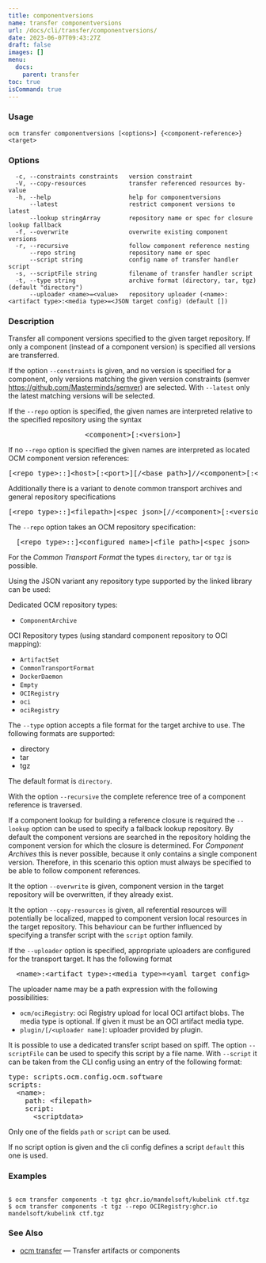 ```yaml
---
title: componentversions
name: transfer componentversions
url: /docs/cli/transfer/componentversions/
date: 2023-06-07T09:43:27Z
draft: false
images: []
menu:
  docs:
    parent: transfer
toc: true
isCommand: true
---
```

### Usage

```
ocm transfer componentversions [<options>] {<component-reference>} <target>
```

### Options

```
  -c, --constraints constraints   version constraint
  -V, --copy-resources            transfer referenced resources by-value
  -h, --help                      help for componentversions
      --latest                    restrict component versions to latest
      --lookup stringArray        repository name or spec for closure lookup fallback
  -f, --overwrite                 overwrite existing component versions
  -r, --recursive                 follow component reference nesting
      --repo string               repository name or spec
      --script string             config name of transfer handler script
  -s, --scriptFile string         filename of transfer handler script
  -t, --type string               archive format (directory, tar, tgz) (default "directory")
      --uploader <name>=<value>   repository uploader (<name>:<artifact type>:<media type>=<JSON target config) (default [])
```

### Description


Transfer all component versions specified to the given target repository.
If only a component (instead of a component version) is specified all versions
are transferred.

If the option <code>--constraints</code> is given, and no version is specified for a component, only versions matching
the given version constraints (semver https://github.com/Masterminds/semver) are selected. With <code>--latest</code> only
the latest matching versions will be selected.

If the <code>--repo</code> option is specified, the given names are interpreted
relative to the specified repository using the syntax

<center>
    <pre>&lt;component>[:&lt;version>]</pre>
</center>

If no <code>--repo</code> option is specified the given names are interpreted
as located OCM component version references:

<center>
    <pre>[&lt;repo type>::]&lt;host>[:&lt;port>][/&lt;base path>]//&lt;component>[:&lt;version>]</pre>
</center>

Additionally there is a variant to denote common transport archives
and general repository specifications

<center>
    <pre>[&lt;repo type>::]&lt;filepath>|&lt;spec json>[//&lt;component>[:&lt;version>]]</pre>
</center>

The <code>--repo</code> option takes an OCM repository specification:

<center>
    <pre>[&lt;repo type>::]&lt;configured name>|&lt;file path>|&lt;spec json></pre>
</center>

For the *Common Transport Format* the types <code>directory</code>,
<code>tar</code> or <code>tgz</code> is possible.

Using the JSON variant any repository type supported by the
linked library can be used:

Dedicated OCM repository types:
- `ComponentArchive`

OCI Repository types (using standard component repository to OCI mapping):
- `ArtifactSet`
- `CommonTransportFormat`
- `DockerDaemon`
- `Empty`
- `OCIRegistry`
- `oci`
- `ociRegistry`

The <code>--type</code> option accepts a file format for the
target archive to use. The following formats are supported:
- directory
- tar
- tgz

The default format is <code>directory</code>.

With the option <code>--recursive</code> the complete reference tree of a component reference is traversed.

If a component lookup for building a reference closure is required
the <code>--lookup</code>  option can be used to specify a fallback
lookup repository.
By default the component versions are searched in the repository
holding the component version for which the closure is determined.
For *Component Archives* this is never possible, because it only
contains a single component version. Therefore, in this scenario
this option must always be specified to be able to follow component
references.

It the option <code>--overwrite</code> is given, component version in the
target repository will be overwritten, if they already exist.

It the option <code>--copy-resources</code> is given, all referential
resources will potentially be localized, mapped to component version local
resources in the target repository.
This behaviour can be further influenced by specifying a transfer script
with the <code>script</code> option family.

If the <code>--uploader</code> option is specified, appropriate uploaders
are configured for the transport target. It has the following format

<center>
    <pre>&lt;name>:&lt;artifact type>:&lt;media type>=&lt;yaml target config></pre>
</center>

The uploader name may be a path expression with the following possibilities:
- <code>ocm/ociRegistry</code>: oci Registry upload for local OCI artifact blobs.
  The media type is optional. If given it must be an OCI artifact media type.
- <code>plugin/<plugin name>[/<uploader name]</code>: uploader provided by plugin.

It is possible to use a dedicated transfer script based on spiff.
The option <code>--scriptFile</code> can be used to specify this script
by a file name. With <code>--script</code> it can be taken from the
CLI config using an entry of the following format:

<pre>
type: scripts.ocm.config.ocm.software
scripts:
  &lt;name>:
    path: &lt;filepath>
    script:
      &lt;scriptdata>
</pre>

Only one of the fields <code>path</code> or <code>script</code> can be used.

If no script option is given and the cli config defines a script <code>default</code>
this one is used.


### Examples

```

$ ocm transfer components -t tgz ghcr.io/mandelsoft/kubelink ctf.tgz
$ ocm transfer components -t tgz --repo OCIRegistry:ghcr.io mandelsoft/kubelink ctf.tgz

```

### See Also

* [ocm transfer](/docs/cli/transfer)	 &mdash; Transfer artifacts or components

